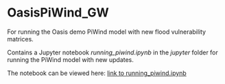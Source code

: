 # OasisPiWind_GW
For running the Oasis demo PiWind model with new flood vulnerability matrices.

Contains a Jupyter notebook *running_piwind.ipynb* in the *jupyter* folder for running the PiWind model with new updates.

The notebook can be viewed here: [link to running_piwind.ipynb](https://github.com/flying-rock/OasisPiWind_GW/blob/main/jupyter/running_piwind.ipynb)
